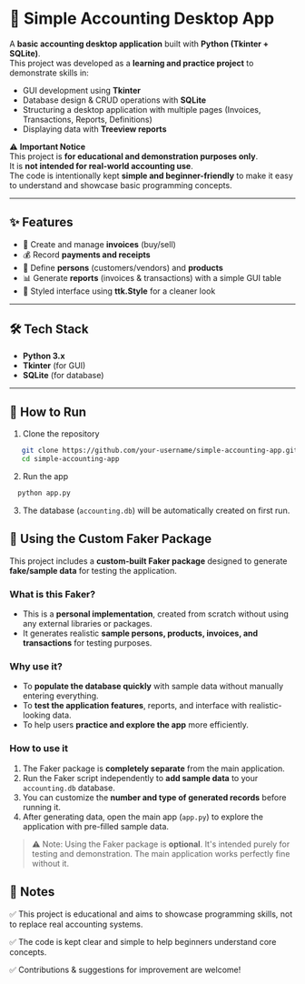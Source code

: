 # 🧾 Simple Accounting Desktop App  

A **basic accounting desktop application** built with **Python (Tkinter + SQLite)**.  
This project was developed as a **learning and practice project** to demonstrate skills in:  
- GUI development using **Tkinter**  
- Database design & CRUD operations with **SQLite**  
- Structuring a desktop application with multiple pages (Invoices, Transactions, Reports, Definitions)  
- Displaying data with **Treeview reports**  

⚠️ **Important Notice**  
This project is **for educational and demonstration purposes only**.  
It is **not intended for real-world accounting use**.  
The code is intentionally kept **simple and beginner-friendly** to make it easy to understand and showcase basic programming concepts.  

---

## ✨ Features
- 📄 Create and manage **invoices** (buy/sell)  
- 💰 Record **payments and receipts**  
- 👥 Define **persons** (customers/vendors) and **products**  
- 📊 Generate **reports** (invoices & transactions) with a simple GUI table  
- 🎨 Styled interface using **ttk.Style** for a cleaner look  

---

## 🛠️ Tech Stack
- **Python 3.x**  
- **Tkinter** (for GUI)  
- **SQLite** (for database)  

---

## 🚀 How to Run
1. Clone the repository  
```bash
   git clone https://github.com/your-username/simple-accounting-app.git
   cd simple-accounting-app
```
2. Run the app
  ```bash
    python app.py
  ```
3. The database (```accounting.db```) will be automatically created on first run.

## 🧪 Using the Custom Faker Package

This project includes a **custom-built Faker package** designed to generate **fake/sample data** for testing the application.  

### What is this Faker?
- This is a **personal implementation**, created from scratch without using any external libraries or packages.  
- It generates realistic **sample persons, products, invoices, and transactions** for testing purposes.  

### Why use it?
- To **populate the database quickly** with sample data without manually entering everything.  
- To **test the application features**, reports, and interface with realistic-looking data.  
- To help users **practice and explore the app** more efficiently.  

### How to use it
1. The Faker package is **completely separate** from the main application.  
2. Run the Faker script independently to **add sample data** to your `accounting.db` database.  
3. You can customize the **number and type of generated records** before running it.  
4. After generating data, open the main app (`app.py`) to explore the application with pre-filled sample data.  

> ⚠️ Note: Using the Faker package is **optional**. It's intended purely for testing and demonstration. The main application works perfectly fine without it.


## 📌 Notes

✅ This project is educational and aims to showcase programming skills, not to replace real accounting systems.

✅ The code is kept clear and simple to help beginners understand core concepts.

✅ Contributions & suggestions for improvement are welcome!
